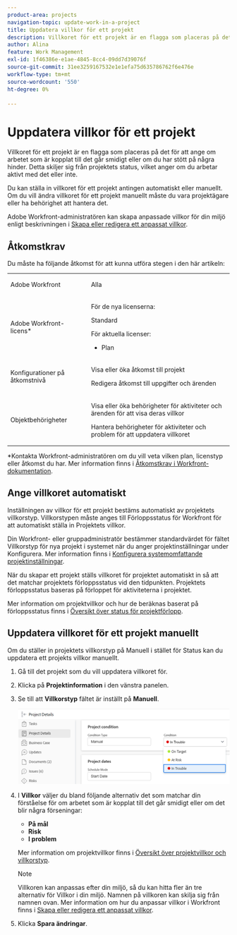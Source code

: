 ```yaml
---
product-area: projects
navigation-topic: update-work-in-a-project
title: Uppdatera villkor för ett projekt
description: Villkoret för ett projekt är en flagga som placeras på det för att ange om arbetet som är kopplat till det går smidigt eller om du har stött på några hinder. Detta skiljer sig från projektets status, vilket anger om du arbetar aktivt med det eller inte.
author: Alina
feature: Work Management
exl-id: 1f46386e-e1ae-4845-8cc4-09dd7d39076f
source-git-commit: 31ee3259167532e1e1efa75d635786762f6e476e
workflow-type: tm+mt
source-wordcount: '550'
ht-degree: 0%

---
```


# Uppdatera villkor för ett projekt

Villkoret för ett projekt är en flagga som placeras på det för att ange om arbetet som är kopplat till det går smidigt eller om du har stött på några hinder. Detta skiljer sig från projektets status, vilket anger om du arbetar aktivt med det eller inte.

Du kan ställa in villkoret för ett projekt antingen automatiskt eller manuellt. Om du vill ändra villkoret för ett projekt manuellt måste du vara projektägare eller ha behörighet att hantera det.

Adobe Workfront-administratören kan skapa anpassade villkor för din miljö enligt beskrivningen i [Skapa eller redigera ett anpassat villkor](../../../administration-and-setup/customize-workfront/create-manage-custom-conditions/create-edit-custom-conditions.md).

## Åtkomstkrav

Du måste ha följande åtkomst för att kunna utföra stegen i den här artikeln:

<table style="table-layout:auto"> 
 <col> 
 <col> 
 <tbody> 
  <tr> 
   <td role="rowheader">Adobe Workfront</td> 
   <td><p>Alla</p> </td> 
  </tr> 
  <tr> 
   <td role="rowheader">Adobe Workfront-licens*</td> 
   <td>

För de nya licenserna:
<p>Standard</p>

För aktuella licenser:
<ul><li><p>Plan</p>
    </td> 
  </tr> 
  <tr> 
   <td role="rowheader">Konfigurationer på åtkomstnivå</td> 
   <td> <p>Visa eller öka åtkomst till projekt</p> <p>Redigera åtkomst till uppgifter och ärenden </p> </td> 
  </tr> 
  <tr> 
   <td role="rowheader">Objektbehörigheter</td> 
   <td> <p>Visa eller öka behörigheter för aktiviteter och ärenden för att visa deras villkor</p>
   <p>Hantera behörigheter för aktiviteter och problem för att uppdatera villkoret</p>
     </td> 
  </tr> 
 </tbody> 
</table>

*Kontakta Workfront-administratören om du vill veta vilken plan, licenstyp eller åtkomst du har. Mer information finns i [Åtkomstkrav i Workfront-dokumentation](/help/quicksilver/administration-and-setup/add-users/access-levels-and-object-permissions/access-level-requirements-in-documentation.md).

## Ange villkoret automatiskt

Inställningen av villkor för ett projekt bestäms automatiskt av projektets villkorstyp. Villkorstypen måste anges till Förloppsstatus för Workfront för att automatiskt ställa in Projektets villkor.

Din Workfront- eller gruppadministratör bestämmer standardvärdet för fältet Villkorstyp för nya projekt i systemet när du anger projektinställningar under Konfigurera. Mer information finns i [Konfigurera systemomfattande projektinställningar](../../../administration-and-setup/set-up-workfront/configure-system-defaults/set-project-preferences.md).

När du skapar ett projekt ställs villkoret för projektet automatiskt in så att det matchar projektets förloppsstatus vid den tidpunkten. Projektets förloppsstatus baseras på förloppet för aktiviteterna i projektet.

Mer information om projektvillkor och hur de beräknas baserat på förloppsstatus finns i [Översikt över status för projektförlopp](../../../manage-work/projects/planning-a-project/project-progress-status.md).

## Uppdatera villkoret för ett projekt manuellt

Om du ställer in projektets villkorstyp på Manuell i stället för Status kan du uppdatera ett projekts villkor manuellt.

1. Gå till det projekt som du vill uppdatera villkoret för.
1. Klicka på **Projektinformation** i den vänstra panelen.

1. Se till att **Villkorstyp** fältet är inställt på **Manuell**.

   ![](assets/project-details-overview-edit-enabled-with-condition-shot-nwe-350x251.png)

1. I **Villkor** väljer du bland följande alternativ det som matchar din förståelse för om arbetet som är kopplat till det går smidigt eller om det blir några förseningar:

   * **På mål**
   * **Risk**
   * **I problem**

   Mer information om projektvillkor finns i [Översikt över projektvillkor och villkorstyp](../../../manage-work/projects/manage-projects/project-condition-and-condition-type.md).

   >[!NOTE]
   >
   >Villkoren kan anpassas efter din miljö, så du kan hitta fler än tre alternativ för Villkor i din miljö. Namnen på villkoren kan skilja sig från namnen ovan. Mer information om hur du anpassar villkor i Workfront finns i [Skapa eller redigera ett anpassat villkor](../../../administration-and-setup/customize-workfront/create-manage-custom-conditions/create-edit-custom-conditions.md).

1. Klicka **Spara ändringar**.
